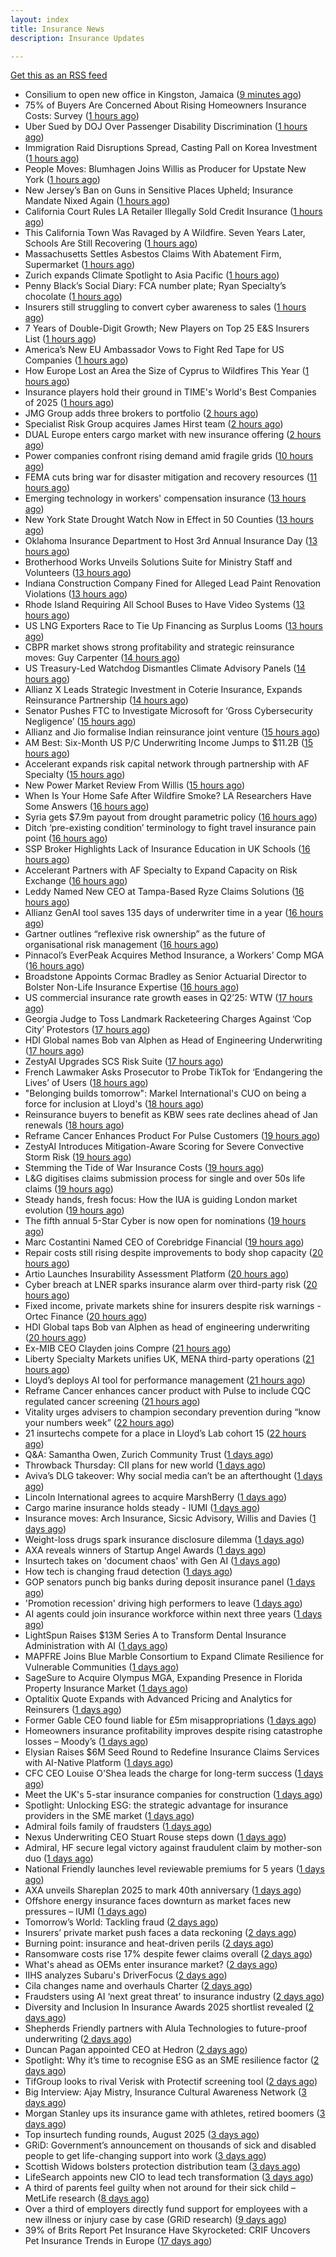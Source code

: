 ```yaml
---
layout: index
title: Insurance News
description: Insurance Updates

---
```


[Get this as an RSS feed](/insurance.rss)

<!-- news_marker starts -->
- Consilium to open new office in Kingston, Jamaica ([9 minutes ago](https://www.reinsurancene.ws/consilium-to-open-new-office-in-kingston-jamaica/))
- 75% of Buyers Are Concerned About Rising Homeowners Insurance Costs: Survey ([1 hours ago](https://www.insurancejournal.com/news/national/2025/09/12/838913.htm))
- Uber Sued by DOJ Over Passenger Disability Discrimination ([1 hours ago](https://www.insurancejournal.com/news/national/2025/09/12/838908.htm))
- Immigration Raid Disruptions Spread, Casting Pall on Korea Investment ([1 hours ago](https://www.insurancejournal.com/news/international/2025/09/12/838925.htm))
- People Moves: Blumhagen Joins Willis as Producer for Upstate New York ([1 hours ago](https://www.insurancejournal.com/news/east/2025/09/12/838880.htm))
- New Jersey’s Ban on Guns in Sensitive Places Upheld; Insurance Mandate Nixed Again ([1 hours ago](https://www.insurancejournal.com/news/east/2025/09/12/838911.htm))
- California Court Rules LA Retailer Illegally Sold Credit Insurance ([1 hours ago](https://www.insurancejournal.com/news/west/2025/09/12/838749.htm))
- This California Town Was Ravaged by A Wildfire. Seven Years Later, Schools Are Still Recovering ([1 hours ago](https://www.insurancejournal.com/news/west/2025/09/12/838886.htm))
- Massachusetts Settles Asbestos Claims With Abatement Firm, Supermarket ([1 hours ago](https://www.insurancejournal.com/news/east/2025/09/12/838885.htm))
- Zurich expands Climate Spotlight to Asia Pacific ([1 hours ago](https://www.reinsurancene.ws/zurich-expands-climate-spotlight-to-asia-pacific/))
- Penny Black’s Social Diary: FCA number plate; Ryan Specialty’s chocolate ([1 hours ago](https://www.postonline.co.uk/people/7958860/penny-black%E2%80%99s-social-diary-fca-number-plate-ryan-specialty%E2%80%99s-chocolate))
- Insurers still struggling to convert cyber awareness to sales ([1 hours ago](https://www.postonline.co.uk/broker/7958985/insurers-still-struggling-to-convert-cyber-awareness-to-sales))
- 7 Years of Double-Digit Growth; New Players on Top 25 E&S Insurers List ([1 hours ago](https://www.insurancejournal.com/news/national/2025/09/12/838828.htm))
- America’s New EU Ambassador Vows to Fight Red Tape for US Companies ([1 hours ago](https://www.insurancejournal.com/news/international/2025/09/12/838920.htm))
- How Europe Lost an Area the Size of Cyprus to Wildfires This Year ([1 hours ago](https://www.insurancejournal.com/news/international/2025/09/12/838930.htm))
- Insurance players hold their ground in TIME's World's Best Companies of 2025 ([1 hours ago](https://www.insurancebusinessmag.com/uk/news/breaking-news/insurance-players-hold-their-ground-in-times-worlds-best-companies-of-2025-549431.aspx))
- JMG Group adds three brokers to portfolio ([2 hours ago](https://www.insurancebusinessmag.com/uk/news/mergers-acquisitions/jmg-group-adds-three-brokers-to-portfolio-549430.aspx))
- Specialist Risk Group acquires James Hirst team ([2 hours ago](https://www.insurancebusinessmag.com/uk/news/mergers-acquisitions/specialist-risk-group-acquires-james-hirst-team-549429.aspx))
- DUAL Europe enters cargo market with new insurance offering ([2 hours ago](https://www.insurancebusinessmag.com/uk/news/marine/dual-europe-enters-cargo-market-with-new-insurance-offering-549427.aspx))
- Power companies confront rising demand amid fragile grids ([10 hours ago](https://www.insurancebusinessmag.com/uk/news/breaking-news/power-companies-confront-rising-demand-amid-fragile-grids-549405.aspx))
- FEMA cuts bring war for disaster mitigation and recovery resources ([11 hours ago](https://www.dig-in.com/news/fema-cuts-bring-war-for-disaster-mitigation-resources))
- Emerging technology in workers' compensation insurance ([13 hours ago](https://www.dig-in.com/podcast/emerging-technology-in-workers-compensation-insurance))
- New York State Drought Watch Now in Effect in 50 Counties ([13 hours ago](https://www.insurancejournal.com/news/east/2025/09/11/838895.htm))
- Oklahoma Insurance Department to Host 3rd Annual Insurance Day ([13 hours ago](https://www.insurancejournal.com/news/southcentral/2025/09/11/838890.htm))
- Brotherhood Works Unveils Solutions Suite for Ministry Staff and Volunteers ([13 hours ago](https://www.insurancejournal.com/news/midwest/2025/09/11/838882.htm))
- Indiana Construction Company Fined for Alleged Lead Paint Renovation Violations ([13 hours ago](https://www.insurancejournal.com/news/midwest/2025/09/11/838876.htm))
- Rhode Island Requiring All School Buses to Have Video Systems ([13 hours ago](https://www.insurancejournal.com/news/east/2025/09/11/838869.htm))
- US LNG Exporters Race to Tie Up Financing as Surplus Looms ([13 hours ago](https://www.insurancejournal.com/news/southcentral/2025/09/11/838871.htm))
- CBPR market shows strong profitability and strategic reinsurance moves: Guy Carpenter ([14 hours ago](https://www.reinsurancene.ws/cbpr-market-shows-strong-profitability-and-strategic-reinsurance-moves-guy-carpenter/))
- US Treasury-Led Watchdog Dismantles Climate Advisory Panels ([14 hours ago](https://www.insurancejournal.com/news/national/2025/09/11/838859.htm))
- Allianz X Leads Strategic Investment in Coterie Insurance, Expands Reinsurance Partnership ([14 hours ago](https://www.insurtechinsights.com/allianz-x-leads-strategic-investment-in-coterie-insurance-expands-reinsurance-partnership/))
- Senator Pushes FTC to Investigate Microsoft for ‘Gross Cybersecurity Negligence’ ([15 hours ago](https://www.insurancejournal.com/news/national/2025/09/11/838856.htm))
- Allianz and Jio formalise Indian reinsurance joint venture ([15 hours ago](https://www.reinsurancene.ws/allianz-and-jio-formalise-indian-reinsurance-joint-venture/))
- AM Best: Six-Month US P/C Underwriting Income Jumps to $11.2B ([15 hours ago](https://www.insurancejournal.com/news/national/2025/09/11/838851.htm))
- Accelerant expands risk capital network through partnership with AF Specialty ([15 hours ago](https://www.reinsurancene.ws/accelerant-expands-risk-capital-network-through-partnership-with-af-specialty/))
- New Power Market Review From Willis ([15 hours ago](https://insurance-edge.net/2025/09/11/new-power-market-review-from-willis/))
- When Is Your Home Safe After Wildfire Smoke? LA Researchers Have Some Answers ([16 hours ago](https://www.insurancejournal.com/news/west/2025/09/11/838843.htm))
- Syria gets $7.9m payout from drought parametric policy ([16 hours ago](https://www.reinsurancene.ws/syria-gets-7-9m-payout-from-drought-parametric-policy/))
- Ditch ‘pre-existing condition’ terminology to fight travel insurance pain point ([16 hours ago](https://www.postonline.co.uk/news/7958966/ditch-%E2%80%98pre-existing-condition%E2%80%99-terminology-to-fight-travel-insurance-pain-point))
- SSP Broker Highlights Lack of Insurance Education in UK Schools ([16 hours ago](https://insurance-edge.net/2025/09/11/ssp-broker-highlights-lack-of-insurance-education-in-uk-schools/))
- Accelerant Partners with AF Specialty to Expand Capacity on Risk Exchange ([16 hours ago](https://www.insurtechinsights.com/accelerant-partners-with-af-specialty-to-expand-capacity-on-risk-exchange/))
- Leddy Named New CEO at Tampa-Based Ryze Claims Solutions ([16 hours ago](https://www.insurancejournal.com/news/southeast/2025/09/11/838838.htm))
- Allianz GenAI tool saves 135 days of underwriter time in a year ([16 hours ago](https://www.postonline.co.uk/technology/7959005/allianz-genai-tool-saves-135-days-of-underwriter-time-in-a-year))
- Gartner outlines “reflexive risk ownership” as the future of organisational risk management ([16 hours ago](https://www.reinsurancene.ws/gartner-outlines-reflexive-risk-ownership-as-the-future-of-organisational-risk-management/))
- Pinnacol’s EverPeak Acquires Method Insurance, a Workers’ Comp MGA ([16 hours ago](https://www.insurancejournal.com/news/southeast/2025/09/11/838835.htm))
- Broadstone Appoints Cormac Bradley as Senior Actuarial Director to Bolster Non-Life Insurance Expertise ([16 hours ago](https://www.insurtechinsights.com/broadstone-appoints-cormac-bradley-as-senior-actuarial-director-to-bolster-non-life-insurance-expertise/))
- US commercial insurance rate growth eases in Q2’25: WTW ([17 hours ago](https://www.reinsurancene.ws/us-commercial-insurance-rate-growth-eases-in-q225-wtw/))
- Georgia Judge to Toss Landmark Racketeering Charges Against ‘Cop City’ Protestors ([17 hours ago](https://www.insurancejournal.com/news/southeast/2025/09/11/838827.htm))
- HDI Global names Bob van Alphen as Head of Engineering Underwriting ([17 hours ago](https://www.reinsurancene.ws/hdi-global-names-bob-van-alphen-as-head-of-engineering-underwriting/))
- ZestyAI Upgrades SCS Risk Suite ([17 hours ago](https://insurance-edge.net/2025/09/11/zestyai-upgrades-scs-risk-suite/))
- French Lawmaker Asks Prosecutor to Probe TikTok for ‘Endangering the Lives’ of Users ([18 hours ago](https://www.insurancejournal.com/news/international/2025/09/11/838808.htm))
- "Belonging builds tomorrow": Markel International's CUO on being a force for inclusion at Lloyd's ([18 hours ago](https://www.insurancebusinessmag.com/uk/news/diversity-inclusion/belonging-builds-tomorrow-markel-internationals-cuo-on-being-a-force-for-inclusion-at-lloyds-549345.aspx))
- Reinsurance buyers to benefit as KBW sees rate declines ahead of Jan renewals ([18 hours ago](https://www.reinsurancene.ws/reinsurance-buyers-to-benefit-as-kbw-sees-rate-declines-ahead-of-jan-renewals/))
- Reframe Cancer Enhances Product For Pulse Customers ([19 hours ago](https://insurance-edge.net/2025/09/11/reframe-cancer-enhances-product-for-pulse-customers/))
- ZestyAI Introduces Mitigation-Aware Scoring for Severe Convective Storm Risk ([19 hours ago](https://www.insurtechinsights.com/zestyai-introduces-mitigation-aware-scoring-for-severe-convective-storm-risk/))
- Stemming the Tide of War Insurance Costs ([19 hours ago](https://insurance-edge.net/2025/09/11/stemming-the-tide-of-war-insurance-costs/))
- L&G digitises claims submission process for single and over 50s life claims ([19 hours ago](https://ifamagazine.com/lg-digitises-claims-submission-process-for-single-and-over-50s-life-claims/))
- Steady hands, fresh focus: How the IUA is guiding London market evolution ([19 hours ago](https://www.insurancebusinessmag.com/uk/news/breaking-news/steady-hands-fresh-focus-how-the-iua-is-guiding-london-market-evolution-549328.aspx))
- The fifth annual 5-Star Cyber is now open for nominations ([19 hours ago](https://www.insurancebusinessmag.com/uk/news/cyber/the-fifth-annual-5star-cyber-is-now-open-for-nominations-549327.aspx))
- Marc Costantini Named CEO of Corebridge Financial ([19 hours ago](https://www.insurtechinsights.com/marc-costantini-named-ceo-of-corebridge-financial/))
- Repair costs still rising despite improvements to body shop capacity ([20 hours ago](https://www.postonline.co.uk/news/7958986/repair-costs-still-rising-despite-improvements-to-body-shop-capacity))
- Artio Launches Insurability Assessment Platform ([20 hours ago](https://insurance-edge.net/2025/09/11/artio-launches-insurability-assessment-platform/))
- Cyber breach at LNER sparks insurance alarm over third-party risk ([20 hours ago](https://www.insurancebusinessmag.com/uk/news/cyber/cyber-breach-at-lner-sparks-insurance-alarm-over-thirdparty-risk-549376.aspx))
- Fixed income, private markets shine for insurers despite risk warnings - Ortec Finance ([20 hours ago](https://www.insurancebusinessmag.com/uk/news/breaking-news/fixed-income-private-markets-shine-for-insurers-despite-risk-warnings--ortec-finance-549319.aspx))
- HDI Global taps Bob van Alphen as head of engineering underwriting ([20 hours ago](https://www.insurancebusinessmag.com/uk/news/construction-engineering/hdi-global-taps-bob-van-alphen-as-head-of-engineering-underwriting-549317.aspx))
- Ex-MIB CEO Clayden joins Compre ([21 hours ago](https://www.postonline.co.uk/claims/7959003/ex-mib-ceo-clayden-joins-compre))
- Liberty Specialty Markets unifies UK, MENA third-party operations ([21 hours ago](https://www.insurancebusinessmag.com/uk/news/breaking-news/liberty-specialty-markets-unifies-uk-mena-thirdparty-operations-549313.aspx))
- Lloyd’s deploys AI tool for performance management ([21 hours ago](https://www.postonline.co.uk/technology/7958321/lloyd%E2%80%99s-deploys-ai-tool-for-performance-management))
- Reframe Cancer enhances cancer product with Pulse to include CQC regulated cancer screening ([21 hours ago](https://ifamagazine.com/reframe-cancer-enhances-cancer-product-with-pulse-to-include-cqc-regulated-cancer-screening/))
- Vitality urges advisers to champion secondary prevention during “know your numbers week” ([22 hours ago](https://ifamagazine.com/vitality-urges-advisers-to-champion-secondary-prevention-during-know-your-numbers-week/))
- 21 insurtechs compete for a place in Lloyd’s Lab cohort 15 ([22 hours ago](https://www.postonline.co.uk/lloyd%E2%80%99slondon/7959000/21-insurtechs-compete-for-a-place-in-lloyd%E2%80%99s-lab-cohort-15))
- Q&A: Samantha Owen, Zurich Community Trust ([1 days ago](https://www.postonline.co.uk/people/7958089/qa-samantha-owen-zurich-community-trust))
- Throwback Thursday: CII plans for new world ([1 days ago](https://www.postonline.co.uk/people/7956765/throwback-thursday-cii-plans-for-new-world))
- Aviva’s DLG takeover: Why social media can’t be an afterthought ([1 days ago](https://www.postonline.co.uk/news/7958969/aviva%E2%80%99s-dlg-takeover-why-social-media-can%E2%80%99t-be-an-afterthought))
- Lincoln International agrees to acquire MarshBerry ([1 days ago](https://www.insurancebusinessmag.com/uk/news/mergers-acquisitions/lincoln-international-agrees-to-acquire-marshberry-549269.aspx))
- Cargo marine insurance holds steady - IUMI ([1 days ago](https://www.insurancebusinessmag.com/uk/news/marine/cargo-marine-insurance-holds-steady--iumi-549261.aspx))
- Insurance moves: Arch Insurance, Sicsic Advisory, Willis and Davies ([1 days ago](https://www.insurancebusinessmag.com/uk/news/breaking-news/insurance-moves-arch-insurance-sicsic-advisory-willis-and-davies-549260.aspx))
- Weight-loss drugs spark insurance disclosure dilemma ([1 days ago](https://www.insurancebusinessmag.com/uk/news/life-insurance/weightloss-drugs-spark-insurance-disclosure-dilemma-549259.aspx))
- AXA reveals winners of Startup Angel Awards ([1 days ago](https://www.insurancebusinessmag.com/uk/news/breaking-news/axa-reveals-winners-of-startup-angel-awards-549255.aspx))
- Insurtech takes on 'document chaos' with Gen AI ([1 days ago](https://www.dig-in.com/news/insurtech-takes-on-document-chaos-with-gen-ai))
- How tech is changing fraud detection ([1 days ago](https://www.dig-in.com/opinion/how-tech-is-changing-fraud-detection))
- GOP senators punch big banks during deposit insurance panel ([1 days ago](https://www.dig-in.com/news/gop-senators-punch-big-banks-during-deposit-insurance-panel))
- 'Promotion recession' driving high performers to leave ([1 days ago](https://www.insurancebusinessmag.com/uk/business-strategy/promotion-recession-driving-high-performers-to-leave-549218.aspx))
- AI agents could join insurance workforce within next three years ([1 days ago](https://www.postonline.co.uk/news/7958997/ai-agents-could-join-insurance-workforce-within-next-three-years))
- LightSpun Raises $13M Series A to Transform Dental Insurance Administration with AI ([1 days ago](https://www.insurtechinsights.com/lightspun-raises-13m-series-a-to-transform-dental-insurance-administration-with-ai/))
- MAPFRE Joins Blue Marble Consortium to Expand Climate Resilience for Vulnerable Communities ([1 days ago](https://www.insurtechinsights.com/mapfre-joins-blue-marble-consortium-to-expand-climate-resilience-for-vulnerable-communities/))
- SageSure to Acquire Olympus MGA, Expanding Presence in Florida Property Insurance Market ([1 days ago](https://www.insurtechinsights.com/sagesure-to-acquire-olympus-mga-expanding-presence-in-florida-property-insurance-market/))
- Optalitix Quote Expands with Advanced Pricing and Analytics for Reinsurers ([1 days ago](https://www.insurtechinsights.com/optalitix-quote-expands-with-advanced-pricing-and-analytics-for-reinsurers/))
- Former Gable CEO found liable for £5m misappropriations ([1 days ago](https://www.postonline.co.uk/news/7958992/former-gable-ceo-found-liable-for-%C2%A35m-misappropriations))
- Homeowners insurance profitability improves despite rising catastrophe losses – Moody’s ([1 days ago](https://www.insurancebusinessmag.com/uk/news/property-insurance/homeowners-insurance-profitability-improves-despite-rising-catastrophe-losses--moodys-549158.aspx))
- Elysian Raises $6M Seed Round to Redefine Insurance Claims Services with AI-Native Platform ([1 days ago](https://www.insurtechinsights.com/elysian-raises-6m-seed-round-to-redefine-insurance-claims-services-with-ai-native-platform/))
- CFC CEO Louise O'Shea leads the charge for long-term success ([1 days ago](https://www.insurancebusinessmag.com/uk/news/breaking-news/cfc-ceo-louise-oshea-leads-the-charge-for-longterm-success-549144.aspx))
- Meet the UK's 5-star insurance companies for construction ([1 days ago](https://www.insurancebusinessmag.com/uk/news/construction-engineering/meet-the-uks-5star-insurance-companies-for-construction-549142.aspx))
- Spotlight: Unlocking ESG: the strategic advantage for insurance providers in the SME market ([1 days ago](https://www.postonline.co.uk/market-access/7958115/spotlight-unlocking-esg-the-strategic-advantage-for-insurance-providers-in-the-sme-market))
- Admiral foils family of fraudsters ([1 days ago](https://www.postonline.co.uk/claims/7958991/admiral-foils-family-of-fraudsters))
- Nexus Underwriting CEO Stuart Rouse steps down ([1 days ago](https://www.insurancebusinessmag.com/uk/news/breaking-news/nexus-underwriting-ceo-stuart-rouse-steps-down-549130.aspx))
- Admiral, HF secure legal victory against fraudulent claim by mother-son duo ([1 days ago](https://www.insurancebusinessmag.com/uk/news/legal-insights/admiral-hf-secure-legal-victory-against-fraudulent-claim-by-motherson-duo-549128.aspx))
- National Friendly launches level reviewable premiums for 5 years ([1 days ago](https://ifamagazine.com/national-friendly-launches-level-reviewable-premiums-for-5-years/))
- AXA unveils Shareplan 2025 to mark 40th anniversary ([1 days ago](https://www.insurancebusinessmag.com/uk/news/breaking-news/axa-unveils-shareplan-2025-to-mark-40th-anniversary-549118.aspx))
- Offshore energy insurance faces downturn as market faces new pressures – IUMI ([1 days ago](https://www.insurancebusinessmag.com/uk/news/marine/offshore-energy-insurance-faces-downturn-as-market-faces-new-pressures--iumi-549111.aspx))
- Tomorrow’s World: Tackling fraud ([2 days ago](https://www.postonline.co.uk/claims/7958215/tomorrow%E2%80%99s-world-tackling-fraud))
- Insurers’ private market push faces a data reckoning ([2 days ago](https://www.postonline.co.uk/regulation/7958261/insurers%E2%80%99-private-market-push-faces-a-data-reckoning))
- Burning point: insurance and heat-driven perils ([2 days ago](https://www.postonline.co.uk/claims/7958886/burning-point-insurance-and-heat-driven-perils))
- Ransomware costs rise 17% despite fewer claims overall ([2 days ago](https://www.dig-in.com/news/ransomware-costs-rise-17-despite-fewer-claims))
- What's ahead as OEMs enter insurance market? ([2 days ago](https://www.dig-in.com/opinion/whats-ahead-as-oems-enter-insurance-market))
- IIHS analyzes Subaru's DriverFocus ([2 days ago](https://www.dig-in.com/news/iihs-analyzes-subarus-driverfocus))
- Cila changes name and overhauls Charter ([2 days ago](https://www.postonline.co.uk/claims/7958987/cila-changes-name-and-overhauls-charter))
- Fraudsters using AI ‘next great threat’ to insurance industry ([2 days ago](https://www.postonline.co.uk/news/7958959/fraudsters-using-ai-%E2%80%98next-great-threat%E2%80%99-to-insurance-industry))
- Diversity and Inclusion In Insurance Awards 2025 shortlist revealed ([2 days ago](https://www.postonline.co.uk/people/7958962/diversity-and-inclusion-in-insurance-awards-2025-shortlist-revealed))
- Shepherds Friendly partners with Alula Technologies to future-proof underwriting ([2 days ago](https://ifamagazine.com/shepherds-friendly-partners-with-alula-technologies-to-future-proof-underwriting/))
- Duncan Pagan appointed CEO at Hedron ([2 days ago](https://www.postonline.co.uk/broker/7958984/duncan-pagan-appointed-ceo-at-hedron))
- Spotlight: Why it’s time to recognise ESG as an SME resilience factor ([2 days ago](https://www.postonline.co.uk/market-access/7958109/spotlight-why-it%E2%80%99s-time-to-recognise-esg-as-an-sme-resilience-factor))
- TifGroup looks to rival Verisk with Protectif screening tool ([2 days ago](https://www.postonline.co.uk/news/7958977/tifgroup-looks-to-rival-verisk-with-protectif-screening-tool))
- Big Interview: Ajay Mistry, Insurance Cultural Awareness Network ([3 days ago](https://www.postonline.co.uk/people/7958865/big-interview-ajay-mistry-insurance-cultural-awareness-network))
- Morgan Stanley ups its insurance game with athletes, retired boomers ([3 days ago](https://www.dig-in.com/news/morgan-stanley-sees-big-role-for-fas-with-insurance-products))
- Top insurtech funding rounds, August 2025 ([3 days ago](https://www.dig-in.com/list/top-insurtech-funding-rounds-august-2025))
- GRiD: Government’s announcement on thousands of sick and disabled people to get life-changing support into work ([3 days ago](https://ifamagazine.com/grid-governments-announcement-on-thousands-of-sick-and-disabled-people-to-get-life-changing-support-into-work/))
- Scottish Widows bolsters protection distribution team ([3 days ago](https://ifamagazine.com/scottish-widows-bolsters-protection-distribution-team/))
- LifeSearch appoints new CIO to lead tech transformation ([3 days ago](https://ifamagazine.com/lifesearch-appoints-new-cio-to-lead-tech-transformation/))
- A third of parents feel guilty when not around for their sick child – MetLife research ([8 days ago](https://ifamagazine.com/a-third-of-parents-feel-guilty-when-not-around-for-their-sick-child-metlife-research/))
- Over a third of employers directly fund support for employees with a new illness or injury case by case (GRiD research) ([9 days ago](https://ifamagazine.com/over-a-third-36-of-employers-directly-fund-support-for-employees-with-a-new-illness-or-injury-case-by-case-grid-research/))
- 39% of Brits Report Pet Insurance Have Skyrocketed: CRIF Uncovers Pet Insurance Trends in Europe ([17 days ago](https://thefintechtimes.com/39-of-brits-report-pet-insurance-have-skyrocketed-crif-uncovers-pet-insurance-trends-in-europe/))

<!-- news_marker ends -->